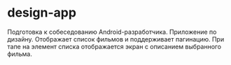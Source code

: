 # design-app
Подготовка к собеседованию Android-разработчика.
Приложение по дизайну.
Отображает список фильмов и поддерживает пагинацию.
При тапе на элемент списка отображается экран с описанием выбранного фильма.
